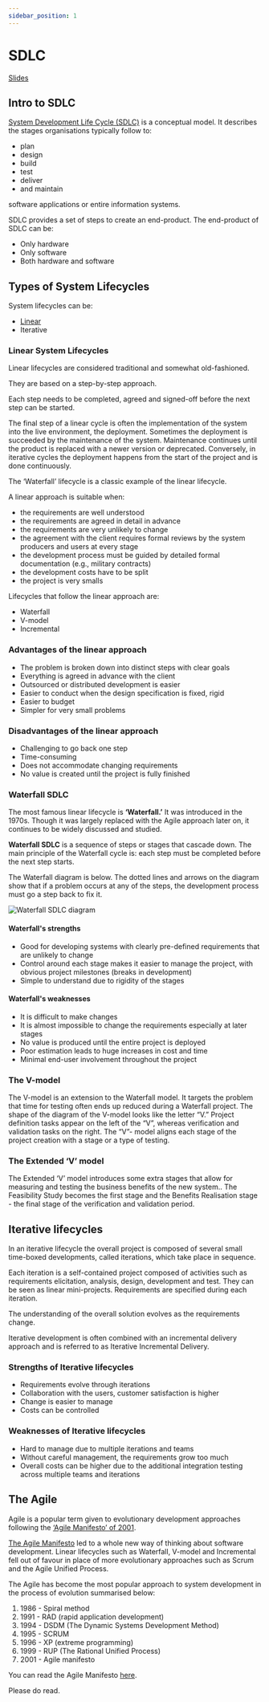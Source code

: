 ```yaml
---
sidebar_position: 1
---
```


# SDLC

[Slides](https://docs.google.com/presentation/d/1Dvu4aG99uOTNAvecURzDnlgsCZN7IUH9/edit#slide=id.p1)

## Intro to SDLC

[System Development Life Cycle (SDLC)](https://www.youtube.com/watch?v=Fi3_BjVzpqk) is a
conceptual model. It describes the stages organisations typically follow to:

- plan
- design
- build
- test
- deliver
- and maintain

software applications or entire information systems.

SDLC provides a set of steps to create an end-product. The end-product of SDLC can be:

- Only hardware
- Only software
- Both hardware and software

## Types of System Lifecycles

System lifecycles can be:

- [Linear](#linear-system-lifecycles)
- Iterative

### Linear System Lifecycles

Linear lifecycles are considered traditional and somewhat old-fashioned.

They are based on a step-by-step approach.

Each step needs to be completed, agreed and signed-off before the next step can be started.

The final step of a linear cycle is often the implementation of the system into the live environment, the deployment. Sometimes the deployment is succeeded by the maintenance of the system. Maintenance continues until the product is replaced with a newer version or deprecated. Conversely, in iterative cycles the deployment happens from the start of the project and is done continuously.

The ‘Waterfall’ lifecycle is a classic example of the linear lifecycle.

A linear approach is suitable when:

- the requirements are well understood
- the requirements are agreed in detail in advance
- the requirements are very unlikely to change
- the agreement with the client requires formal reviews by the system producers and users at every stage
- the development process must be guided by detailed formal documentation (e.g., military contracts)
- the development costs have to be split
- the project is very smalls

Lifecycles that follow the linear approach are:

- Waterfall
- V-model
- Incremental

### Advantages of the linear approach

- The problem is broken down into distinct steps with clear goals
- Everything is agreed in advance with the client
- Outsourced or distributed development is easier
- Easier to conduct when the design specification is fixed, rigid
- Easier to budget
- Simpler for very small problems

### Disadvantages of the linear approach

- Challenging to go back one step
- Time-consuming
- Does not accommodate changing requirements
- No value is created until the project is fully finished

### Waterfall SDLC

The most famous linear lifecycle is **‘Waterfall.’** It was introduced in the 1970s. Though it was largely replaced with the Agile approach later on, it continues to be widely discussed and studied.

**Waterfall SDLC** is a sequence of steps or stages that cascade down. The main principle of the Waterfall cycle is: each step must be completed before the next step starts.

The Waterfall diagram is below. The dotted lines and arrows on the diagram show that if a problem occurs at any of the steps, the development process must go a step back to fix it.

<img
  src="/img/waterfall_rounded.png"
  alt="Waterfall SDLC diagram"
  class="wide screenshot"
/>

#### Waterfall's strengths

- Good for developing systems with clearly pre-defined requirements that are unlikely to change
- Control around each stage makes it easier to manage the project, with obvious project milestones (breaks in development)
- Simple to understand due to rigidity of the stages

#### Waterfall's weaknesses

- It is difficult to make changes
- It is almost impossible to change the requirements especially at later stages
- No value is produced until the entire project is deployed
- Poor estimation leads to huge increases in cost and time
- Minimal end-user involvement throughout the project

### The V-model

The V-model is an extension to the Waterfall model. It targets the problem that time for testing often ends up reduced during a Waterfall project. The shape of the diagram of the V-model looks like the letter “V.” Project definition tasks appear on the left of the “V”, whereas verification and validation tasks on the right. The “V”- model aligns each stage of the project creation with a stage or a type of testing.

### The Extended ‘V’ model

The Extended ‘V’ model introduces some extra stages that allow for measuring and testing the business benefits of the new system.. The Feasibility Study becomes the first stage and the Benefits Realisation stage - the final stage of the verification and validation period.

## Iterative lifecycles

In an iterative lifecycle the overall project is composed of several small time-boxed developments, called iterations, which take place in sequence.

Each iteration is a self-contained project composed of activities such as requirements elicitation, analysis, design, development and test. They can be seen as linear mini-projects. Requirements are specified during each iteration.

The understanding of the overall solution evolves as the requirements change.

Iterative development is often combined with an incremental delivery approach and is referred to as Iterative Incremental Delivery.

### Strengths of Iterative lifecycles

- Requirements evolve through iterations
- Collaboration with the users, customer satisfaction is higher
- Change is easier to manage
- Costs can be controlled

### Weaknesses of Iterative lifecycles

- Hard to manage due to multiple iterations and teams
- Without careful management, the requirements grow too much
- Overall costs can be higher due to the additional integration testing across multiple teams and iterations

## The Agile

Agile is a popular term given to evolutionary development approaches following the [‘Agile Manifesto’ of 2001](https://agilemanifesto.org/principles.htmlLinks).

[The Agile Manifesto](https://agilemanifesto.org/principles.htmlLinks) led to a whole new way of thinking about software development. Linear lifecycles such as Waterfall, V-model and Incremental fell out of favour in place of more evolutionary approaches such as Scrum and the Agile Unified Process.

The Agile has become the most popular approach to system development in the process of evolution summarised below:

1. 1986 - Spiral method
1. 1991 - RAD (rapid application development)
1. 1994 - DSDM (The Dynamic Systems Development Method)
1. 1995 - SCRUM 
1. 1996 - XP (extreme programming)
1. 1999 - RUP (The Rational Unified Process)
1. 2001 - Agile manifesto

You can read the Agile Manifesto [here](https://agilemanifesto.org/principles.htmlLinks).

Please do read.
